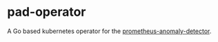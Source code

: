 # pad-operator
A Go based kubernetes operator for the [prometheus-anomaly-detector](https://github.com/AICoE/prometheus-anomaly-detector). 
